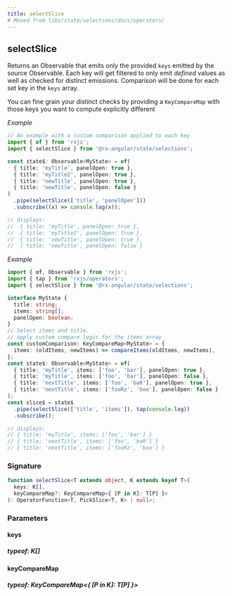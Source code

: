 ```yaml
---
title: selectSlice
# Moved from libs/state/selections/docs/operators/
---
```


## selectSlice

Returns an Observable that emits only the provided `keys` emitted by the source Observable. Each key will get
filtered to only emit _defined_ values as well as checked for distinct emissions.
Comparison will be done for each set key in the `keys` array.

You can fine grain your distinct checks by providing a `KeyCompareMap` with those keys you want to compute
explicitly different

_Example_

```typescript
// An example with a custom comparison applied to each key
import { of } from 'rxjs';
import { selectSlice } from '@rx-angular/state/selections';

const state$: Observable<MyState> = of(
  { title: 'myTitle', panelOpen: true },
  { title: 'myTitle2', panelOpen: true },
  { title: 'newTitle', panelOpen: true },
  { title: 'newTitle', panelOpen: false }
)
  .pipe(selectSlice(['title', 'panelOpen']))
  .subscribe((x) => console.log(x));

// displays:
//  { title: 'myTitle', panelOpen: true },
//  { title: 'myTitle2', panelOpen: true },
//  { title: 'newTitle', panelOpen: true },
//  { title: 'newTitle', panelOpen: false }
```

_Example_

```typescript
import { of, Observable } from 'rxjs';
import { tap } from 'rxjs/operators';
import { selectSlice } from '@rx-angular/state/selections';

interface MyState {
  title: string;
  items: string[];
  panelOpen: boolean;
}
// Select items and title.
// apply custom compare logic for the items array
const customComparison: KeyCompareMap<MyState> = {
  items: (oldItems, newItems) => compareItems(oldItems, newItems),
};
const state$: Observable<MyState> = of(
  { title: 'myTitle', items: ['foo', 'bar'], panelOpen: true },
  { title: 'myTitle', items: ['foo', 'bar'], panelOpen: false },
  { title: 'nextTitle', items: ['foo', 'baR'], panelOpen: true },
  { title: 'nextTitle', items: ['fooRz', 'boo'], panelOpen: false }
);
const slice$ = state$
  .pipe(selectSlice(['title', 'items']), tap(console.log))
  .subscribe();

// displays:
// { title: 'myTitle', items: ['foo', 'bar'] }
// { title: 'nextTitle', items: ['foo', 'baR'] }
// { title: 'nextTitle', items: ['fooRz', 'boo'] }
```

### Signature

```typescript
function selectSlice<T extends object, K extends keyof T>(
  keys: K[],
  keyCompareMap?: KeyCompareMap<{ [P in K]: T[P] }>
): OperatorFunction<T, PickSlice<T, K> | null>;
```

### Parameters

#### keys

##### typeof: K[]

#### keyCompareMap

##### typeof: KeyCompareMap&#60;{ [P in K]: T[P] }&#62;
